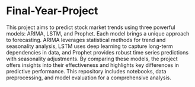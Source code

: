 # Final-Year-Project


This project aims to predict stock market trends using three powerful models: ARIMA, LSTM, and Prophet. Each model brings a unique approach to forecasting. ARIMA leverages statistical methods for trend and seasonality analysis, LSTM uses deep learning to capture long-term dependencies in data, and Prophet provides robust time series predictions with seasonality adjustments. By comparing these models, the project offers insights into their effectiveness and highlights key differences in predictive performance. This repository includes notebooks, data preprocessing, and model evaluation for a comprehensive analysis.

